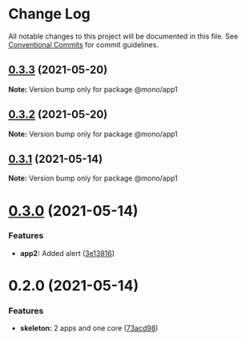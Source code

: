 # Change Log

All notable changes to this project will be documented in this file.
See [Conventional Commits](https://conventionalcommits.org) for commit guidelines.

## [0.3.3](https://github.com/sbogdaniuk/mono/compare/@mono/app1@0.3.2...@mono/app1@0.3.3) (2021-05-20)

**Note:** Version bump only for package @mono/app1





## [0.3.2](https://github.com/sbogdaniuk/mono/compare/@mono/app1@0.3.1...@mono/app1@0.3.2) (2021-05-20)

**Note:** Version bump only for package @mono/app1





## [0.3.1](https://github.com/sbogdaniuk/mono/compare/@mono/app1@0.3.0...@mono/app1@0.3.1) (2021-05-14)

**Note:** Version bump only for package @mono/app1





# [0.3.0](https://github.com/sbogdaniuk/mono/compare/@mono/app1@0.2.0...@mono/app1@0.3.0) (2021-05-14)


### Features

* **app2:** Added alert ([3e13816](https://github.com/sbogdaniuk/mono/commit/3e13816d460b101d86822260eeaaa670aef97c3d))





# 0.2.0 (2021-05-14)


### Features

* **skeleton:** 2 apps and one core ([73acd98](https://github.com/sbogdaniuk/mono/commit/73acd98873c088c05f2f8bf93099a32bab74a344))

